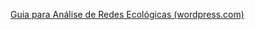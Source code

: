 [Guia para Análise de Redes Ecológicas (wordpress.com)](https://marcomellolab.files.wordpress.com/2020/09/mello-et-al-2016-guia-para-analise-de-redes-ecologicas-2016.09.06.pdf)